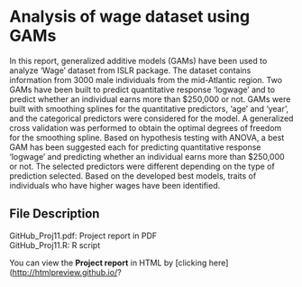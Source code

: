 # Analysis of wage dataset using GAMs

In this report, generalized additive models (GAMs) have been used to analyze ‘Wage’ dataset from ISLR package. The dataset contains information from 3000 male individuals from the mid-Atlantic region. Two GAMs have been built to predict quantitative response ‘logwage’ and to predict whether an individual earns more than $250,000 or not. GAMs were built with smoothing splines for the quantitative predictors, ‘age’ and ‘year’, and the categorical predictors were considered for the model. A generalized cross validation was performed to obtain the optimal degrees of freedom for the smoothing spline. Based on hypothesis testing with ANOVA, a best GAM has been suggested each for predicting quantitative response ‘logwage’ and predicting whether an individual earns more than $250,000 or not. The selected predictors were different depending on the type of prediction selected. Based on the developed best models, traits of individuals who have higher wages have been identified.

## File Description
GitHub_Proj11.pdf: Project report in PDF <br>
GitHub_Proj11.R: R script

You can view the **Project report** in HTML by [clicking here](http://htmlpreview.github.io/?
